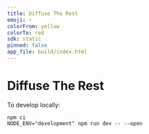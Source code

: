 ```yaml
---
title: Diffuse The Rest
emoji: ⚡️
colorFrom: yellow
colorTo: red
sdk: static
pinned: false
app_file: build/index.html
---
```


# Diffuse The Rest

To develop locally:

```
npm ci
NODE_ENV="development" npm run dev -- --open
```
